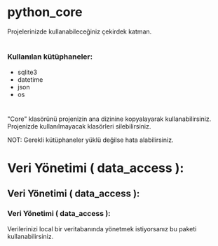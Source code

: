 # python_core
Projelerinizde kullanabileceğiniz çekirdek katman.
#
### Kullanılan kütüphaneler:
- sqlite3
- datetime
- json
- os
#
"Core" klasörünü projenizin ana dizinine kopyalayarak kullanabilirsiniz. Projenizde kullanılmayacak klasörleri silebilirsiniz.

NOT: Gerekli kütüphaneler yüklü değilse hata alabilirsiniz.
#
# Veri Yönetimi ( data_access ):
## Veri Yönetimi ( data_access ):
### Veri Yönetimi ( data_access ):
Verilerinizi local bir veritabanında yönetmek istiyorsanız bu paketi kullanabilirsiniz.
